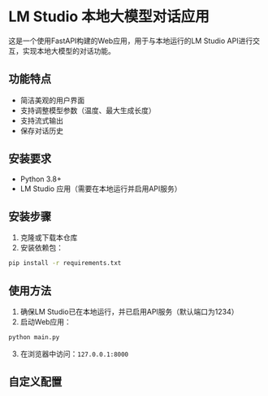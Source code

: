 # LM Studio 本地大模型对话应用

这是一个使用FastAPI构建的Web应用，用于与本地运行的LM Studio API进行交互，实现本地大模型的对话功能。

## 功能特点

- 简洁美观的用户界面
- 支持调整模型参数（温度、最大生成长度）
- 支持流式输出
- 保存对话历史

## 安装要求

- Python 3.8+
- LM Studio 应用（需要在本地运行并启用API服务）

## 安装步骤

1. 克隆或下载本仓库
2. 安装依赖包：

```bash
pip install -r requirements.txt
```

## 使用方法

1. 确保LM Studio已在本地运行，并已启用API服务（默认端口为1234）
2. 启动Web应用：

```bash
python main.py
```

3. 在浏览器中访问：`127.0.0.1:8000`

## 自定义配置
